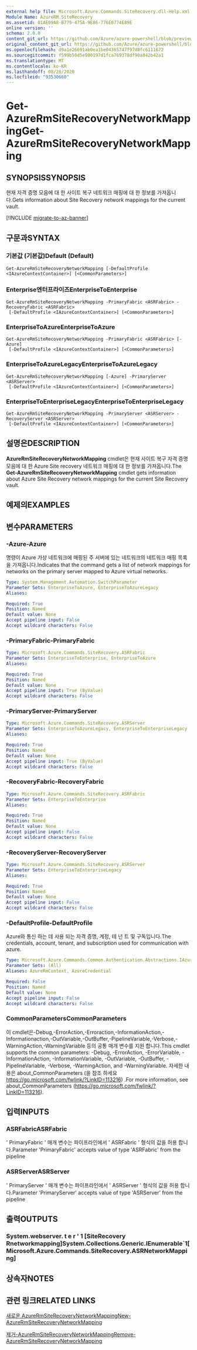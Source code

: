 ```yaml
---
external help file: Microsoft.Azure.Commands.SiteRecovery.dll-Help.xml
Module Name: AzureRM.SiteRecovery
ms.assetid: 01AE09A8-B779-475A-9E86-776E0774E89E
online version: ''
schema: 2.0.0
content_git_url: https://github.com/Azure/azure-powershell/blob/preview/src/ResourceManager/SiteRecovery/Commands.SiteRecovery/help/Get-AzureRmSiteRecoveryNetworkMapping.md
original_content_git_url: https://github.com/Azure/azure-powershell/blob/preview/src/ResourceManager/SiteRecovery/Commands.SiteRecovery/help/Get-AzureRmSiteRecoveryNetworkMapping.md
ms.openlocfilehash: d9a1e26691ab0ea1be04365747f97d8fc6111672
ms.sourcegitcommit: f599b50d5e980197d1fca769378df90a842b42a1
ms.translationtype: MT
ms.contentlocale: ko-KR
ms.lasthandoff: 08/20/2020
ms.locfileid: "93530660"
---
```

# <span data-ttu-id="a98d4-101">Get-AzureRmSiteRecoveryNetworkMapping</span><span class="sxs-lookup"><span data-stu-id="a98d4-101">Get-AzureRmSiteRecoveryNetworkMapping</span></span>

## <span data-ttu-id="a98d4-102">SYNOPSIS</span><span class="sxs-lookup"><span data-stu-id="a98d4-102">SYNOPSIS</span></span>
<span data-ttu-id="a98d4-103">현재 자격 증명 모음에 대 한 사이트 복구 네트워크 매핑에 대 한 정보를 가져옵니다.</span><span class="sxs-lookup"><span data-stu-id="a98d4-103">Gets information about Site Recovery network mappings for the current vault.</span></span>

[!INCLUDE [migrate-to-az-banner](../../includes/migrate-to-az-banner.md)]

## <span data-ttu-id="a98d4-104">구문과</span><span class="sxs-lookup"><span data-stu-id="a98d4-104">SYNTAX</span></span>

### <span data-ttu-id="a98d4-105">기본값 (기본값)</span><span class="sxs-lookup"><span data-stu-id="a98d4-105">Default (Default)</span></span>
```
Get-AzureRmSiteRecoveryNetworkMapping [-DefaultProfile <IAzureContextContainer>] [<CommonParameters>]
```

### <span data-ttu-id="a98d4-106">Enterprise엔터프라이즈</span><span class="sxs-lookup"><span data-stu-id="a98d4-106">EnterpriseToEnterprise</span></span>
```
Get-AzureRmSiteRecoveryNetworkMapping -PrimaryFabric <ASRFabric> -RecoveryFabric <ASRFabric>
 [-DefaultProfile <IAzureContextContainer>] [<CommonParameters>]
```

### <span data-ttu-id="a98d4-107">EnterpriseToAzure</span><span class="sxs-lookup"><span data-stu-id="a98d4-107">EnterpriseToAzure</span></span>
```
Get-AzureRmSiteRecoveryNetworkMapping -PrimaryFabric <ASRFabric> [-Azure]
 [-DefaultProfile <IAzureContextContainer>] [<CommonParameters>]
```

### <span data-ttu-id="a98d4-108">EnterpriseToAzureLegacy</span><span class="sxs-lookup"><span data-stu-id="a98d4-108">EnterpriseToAzureLegacy</span></span>
```
Get-AzureRmSiteRecoveryNetworkMapping [-Azure] -PrimaryServer <ASRServer>
 [-DefaultProfile <IAzureContextContainer>] [<CommonParameters>]
```

### <span data-ttu-id="a98d4-109">EnterpriseToEnterpriseLegacy</span><span class="sxs-lookup"><span data-stu-id="a98d4-109">EnterpriseToEnterpriseLegacy</span></span>
```
Get-AzureRmSiteRecoveryNetworkMapping -PrimaryServer <ASRServer> -RecoveryServer <ASRServer>
 [-DefaultProfile <IAzureContextContainer>] [<CommonParameters>]
```

## <span data-ttu-id="a98d4-110">설명은</span><span class="sxs-lookup"><span data-stu-id="a98d4-110">DESCRIPTION</span></span>
<span data-ttu-id="a98d4-111">**AzureRmSiteRecoveryNetworkMapping** cmdlet은 현재 사이트 복구 자격 증명 모음에 대 한 Azure Site recovery 네트워크 매핑에 대 한 정보를 가져옵니다.</span><span class="sxs-lookup"><span data-stu-id="a98d4-111">The **Get-AzureRmSiteRecoveryNetworkMapping** cmdlet gets information about Azure Site Recovery network mappings for the current Site Recovery vault.</span></span>

## <span data-ttu-id="a98d4-112">예제의</span><span class="sxs-lookup"><span data-stu-id="a98d4-112">EXAMPLES</span></span>

## <span data-ttu-id="a98d4-113">변수</span><span class="sxs-lookup"><span data-stu-id="a98d4-113">PARAMETERS</span></span>

### <span data-ttu-id="a98d4-114">-Azure</span><span class="sxs-lookup"><span data-stu-id="a98d4-114">-Azure</span></span>
<span data-ttu-id="a98d4-115">명령이 Azure 가상 네트워크에 매핑된 주 서버에 있는 네트워크의 네트워크 매핑 목록을 가져옵니다.</span><span class="sxs-lookup"><span data-stu-id="a98d4-115">Indicates that the command gets a list of network mappings for networks on the primary server mapped to Azure virtual networks.</span></span>

```yaml
Type: System.Management.Automation.SwitchParameter
Parameter Sets: EnterpriseToAzure, EnterpriseToAzureLegacy
Aliases: 

Required: True
Position: Named
Default value: None
Accept pipeline input: False
Accept wildcard characters: False
```

### <span data-ttu-id="a98d4-116">-PrimaryFabric</span><span class="sxs-lookup"><span data-stu-id="a98d4-116">-PrimaryFabric</span></span>
```yaml
Type: Microsoft.Azure.Commands.SiteRecovery.ASRFabric
Parameter Sets: EnterpriseToEnterprise, EnterpriseToAzure
Aliases: 

Required: True
Position: Named
Default value: None
Accept pipeline input: True (ByValue)
Accept wildcard characters: False
```

### <span data-ttu-id="a98d4-117">-PrimaryServer</span><span class="sxs-lookup"><span data-stu-id="a98d4-117">-PrimaryServer</span></span>
```yaml
Type: Microsoft.Azure.Commands.SiteRecovery.ASRServer
Parameter Sets: EnterpriseToAzureLegacy, EnterpriseToEnterpriseLegacy
Aliases: 

Required: True
Position: Named
Default value: None
Accept pipeline input: True (ByValue)
Accept wildcard characters: False
```

### <span data-ttu-id="a98d4-118">-RecoveryFabric</span><span class="sxs-lookup"><span data-stu-id="a98d4-118">-RecoveryFabric</span></span>
```yaml
Type: Microsoft.Azure.Commands.SiteRecovery.ASRFabric
Parameter Sets: EnterpriseToEnterprise
Aliases: 

Required: True
Position: Named
Default value: None
Accept pipeline input: False
Accept wildcard characters: False
```

### <span data-ttu-id="a98d4-119">-RecoveryServer</span><span class="sxs-lookup"><span data-stu-id="a98d4-119">-RecoveryServer</span></span>
```yaml
Type: Microsoft.Azure.Commands.SiteRecovery.ASRServer
Parameter Sets: EnterpriseToEnterpriseLegacy
Aliases: 

Required: True
Position: Named
Default value: None
Accept pipeline input: False
Accept wildcard characters: False
```

### <span data-ttu-id="a98d4-120">-DefaultProfile</span><span class="sxs-lookup"><span data-stu-id="a98d4-120">-DefaultProfile</span></span>
<span data-ttu-id="a98d4-121">Azure와 통신 하는 데 사용 되는 자격 증명, 계정, 테 넌 트 및 구독입니다.</span><span class="sxs-lookup"><span data-stu-id="a98d4-121">The credentials, account, tenant, and subscription used for communication with azure.</span></span>

```yaml
Type: Microsoft.Azure.Commands.Common.Authentication.Abstractions.IAzureContextContainer
Parameter Sets: (All)
Aliases: AzureRmContext, AzureCredential

Required: False
Position: Named
Default value: None
Accept pipeline input: False
Accept wildcard characters: False
```

### <span data-ttu-id="a98d4-122">CommonParameters</span><span class="sxs-lookup"><span data-stu-id="a98d4-122">CommonParameters</span></span>
<span data-ttu-id="a98d4-123">이 cmdlet은-Debug,-ErrorAction,-Erroraction,-InformationAction,-Informationaction,-OutVariable,-OutBuffer,-PipelineVariable,-Verbose,-WarningAction,-WarningVariable 등의 공통 매개 변수를 지원 합니다.</span><span class="sxs-lookup"><span data-stu-id="a98d4-123">This cmdlet supports the common parameters: -Debug, -ErrorAction, -ErrorVariable, -InformationAction, -InformationVariable, -OutVariable, -OutBuffer, -PipelineVariable, -Verbose, -WarningAction, and -WarningVariable.</span></span> <span data-ttu-id="a98d4-124">자세한 내용은 about_CommonParameters (을 참조 하세요 https://go.microsoft.com/fwlink/?LinkID=113216) .</span><span class="sxs-lookup"><span data-stu-id="a98d4-124">For more information, see about_CommonParameters (https://go.microsoft.com/fwlink/?LinkID=113216).</span></span>

## <span data-ttu-id="a98d4-125">입력</span><span class="sxs-lookup"><span data-stu-id="a98d4-125">INPUTS</span></span>

### <span data-ttu-id="a98d4-126">ASRFabric</span><span class="sxs-lookup"><span data-stu-id="a98d4-126">ASRFabric</span></span>
<span data-ttu-id="a98d4-127">' PrimaryFabric ' 매개 변수는 파이프라인에서 ' ASRFabric ' 형식의 값을 허용 합니다.</span><span class="sxs-lookup"><span data-stu-id="a98d4-127">Parameter 'PrimaryFabric' accepts value of type 'ASRFabric' from the pipeline</span></span>

### <span data-ttu-id="a98d4-128">ASRServer</span><span class="sxs-lookup"><span data-stu-id="a98d4-128">ASRServer</span></span>
<span data-ttu-id="a98d4-129">' PrimaryServer ' 매개 변수는 파이프라인에서 ' ASRServer ' 형식의 값을 허용 합니다.</span><span class="sxs-lookup"><span data-stu-id="a98d4-129">Parameter 'PrimaryServer' accepts value of type 'ASRServer' from the pipeline</span></span>

## <span data-ttu-id="a98d4-130">출력</span><span class="sxs-lookup"><span data-stu-id="a98d4-130">OUTPUTS</span></span>

### <span data-ttu-id="a98d4-131">System.webserver. t e r ' 1 [SiteRecovery Rnetworkmapping]</span><span class="sxs-lookup"><span data-stu-id="a98d4-131">System.Collections.Generic.IEnumerable\`1[Microsoft.Azure.Commands.SiteRecovery.ASRNetworkMapping]</span></span>

## <span data-ttu-id="a98d4-132">상속자</span><span class="sxs-lookup"><span data-stu-id="a98d4-132">NOTES</span></span>

## <span data-ttu-id="a98d4-133">관련 링크</span><span class="sxs-lookup"><span data-stu-id="a98d4-133">RELATED LINKS</span></span>

[<span data-ttu-id="a98d4-134">새로운 AzureRmSiteRecoveryNetworkMapping</span><span class="sxs-lookup"><span data-stu-id="a98d4-134">New-AzureRmSiteRecoveryNetworkMapping</span></span>](./New-AzureRmSiteRecoveryNetworkMapping.md)

[<span data-ttu-id="a98d4-135">제거-AzureRmSiteRecoveryNetworkMapping</span><span class="sxs-lookup"><span data-stu-id="a98d4-135">Remove-AzureRmSiteRecoveryNetworkMapping</span></span>](./Remove-AzureRmSiteRecoveryNetworkMapping.md)
